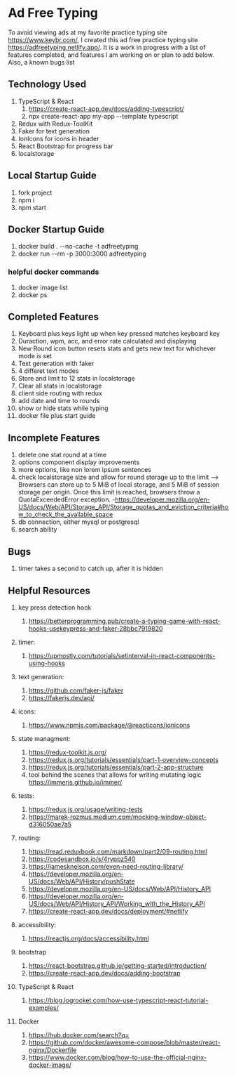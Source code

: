 # Ad Free Typing

To avoid viewing ads at my favorite practice typing site https://www.keybr.com/, I created this ad free practice typing site https://adfreetyping.netlify.app/. It is a work in progress with a list of features completed, and features I am working on or plan to add below. Also, a known bugs list

## Technology Used

1. TypeScript & React
   1. https://create-react-app.dev/docs/adding-typescript/
   2. npx create-react-app my-app --template typescript
2. Redux with Redux-ToolKit
3. Faker for text generation
4. IonIcons for icons in header
5. React Bootstrap for progress bar
6. localstorage

## Local Startup Guide

1. fork project
2. npm i
3. npm start

## Docker Startup Guide

1. docker build . --no-cache -t adfreetyping
2. docker run --rm -p 3000:3000 adfreetyping

### helpful docker commands

1. docker image list
2. docker ps

## Completed Features

1. Keyboard plus keys light up when key pressed matches keyboard key
2. Duraction, wpm, acc, and error rate calculated and displaying
3. New Round icon button resets stats and gets new text for whichever mode is set
4. Text generation with faker
5. 4 differet text modes
6. Store and limit to 12 stats in localstorage
7. Clear all stats in localstorage
8. client side routing with redux
9. add date and time to rounds
10. show or hide stats while typing
11. docker file plus start guide

## Incomplete Features

1. delete one stat round at a time
2. options component display improvements
3. more options, like non lorem ipsum sentences
4. check localstorage size and allow for round storage up to the limit
   --> Browsers can store up to 5 MiB of local storage, and 5 MiB of session storage per origin. Once this limit is reached, browsers throw a QuotaExceededError exception. -https://developer.mozilla.org/en-US/docs/Web/API/Storage_API/Storage_quotas_and_eviction_criteria#how_to_check_the_available_space
5. db connection, either mysql or postgresql
6. search ability

## Bugs

1. timer takes a second to catch up, after it is hidden

## Helpful Resources

1. key press detection hook

   1. https://betterprogramming.pub/create-a-typing-game-with-react-hooks-usekeypress-and-faker-28bbc7919820

2. timer:

   1. https://upmostly.com/tutorials/setinterval-in-react-components-using-hooks

3. text generation:

   1. https://github.com/faker-js/faker
   2. https://fakerjs.dev/api/

4. icons:

   1. https://www.npmjs.com/package/@reacticons/ionicons

5. state managment:

   1. https://redux-toolkit.js.org/
   2. https://redux.js.org/tutorials/essentials/part-1-overview-concepts
   3. https://redux.js.org/tutorials/essentials/part-2-app-structure
   4. tool behind the scenes that allows for writing mutating logic https://immerjs.github.io/immer/

6. tests:

   1. https://redux.js.org/usage/writing-tests
   2. https://marek-rozmus.medium.com/mocking-window-object-d316050ae7a5

7. routing:

   1. https://read.reduxbook.com/markdown/part2/09-routing.html
   2. https://codesandbox.io/s/4ryppz540
   3. https://jamesknelson.com/even-need-routing-library/
   4. https://developer.mozilla.org/en-US/docs/Web/API/History/pushState
   5. https://developer.mozilla.org/en-US/docs/Web/API/History_API
   6. https://developer.mozilla.org/en-US/docs/Web/API/History_API/Working_with_the_History_API
   7. https://create-react-app.dev/docs/deployment/#netlify

8. accessibility:

   1. https://reactjs.org/docs/accessibility.html

9. bootstrap

   1. https://react-bootstrap.github.io/getting-started/introduction/
   2. https://create-react-app.dev/docs/adding-bootstrap

10. TypeScript & React

    1. https://blog.logrocket.com/how-use-typescript-react-tutorial-examples/

11. Docker
    1. https://hub.docker.com/search?q=
    2. https://github.com/docker/awesome-compose/blob/master/react-nginx/Dockerfile
    3. https://www.docker.com/blog/how-to-use-the-official-nginx-docker-image/
